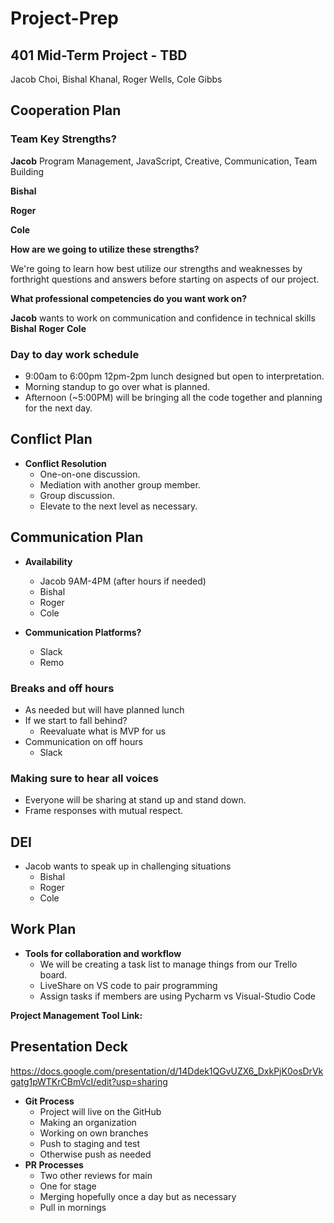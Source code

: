 # Project-Prep

## 401 Mid-Term Project - TBD

Jacob Choi, Bishal Khanal, Roger Wells, Cole Gibbs

## Cooperation Plan

### Team Key Strengths?

**Jacob** Program Management, JavaScript, Creative, Communication, Team Building

**Bishal** 

**Roger** 

**Cole** 

**How are we going to utilize these strengths?**

We're going to learn how best utilize our strengths and weaknesses by forthright questions and answers before starting on aspects of our project.

**What professional competencies do you want work on?**

**Jacob** wants to work on communication and confidence in technical skills
**Bishal** 
**Roger** 
**Cole** 


### Day to day work schedule

* 9:00am to 6:00pm 12pm-2pm lunch designed but open to interpretation.
* Morning standup to go over what is planned.
* Afternoon (~5:00PM) will be bringing all the code together and planning for the next day.

## Conflict Plan

* **Conflict Resolution**
  * One-on-one discussion.
  * Mediation with another group member.
  * Group discussion.
  * Elevate to the next level as necessary.

## Communication Plan

* **Availability**
  * Jacob 9AM-4PM (after hours if needed)
  * Bishal
  * Roger
  * Cole

 
* **Communication Platforms?**
  * Slack
  * Remo

### Breaks and off hours

* As needed but will have planned lunch
* If we start to fall behind?
  * Reevaluate what is MVP for us
* Communication on off hours
  * Slack

### Making sure to hear all voices

* Everyone will be sharing at stand up and stand down.
* Frame responses with mutual respect.

## DEI

* Jacob wants to speak up in challenging situations
  * Bishal
  * Roger
  * Cole

## Work Plan

* **Tools for collaboration and workflow**
  * We will be creating a task list to manage things from our Trello board.
  * LiveShare on VS code to pair programming
  * Assign tasks if members are using Pycharm vs Visual-Studio Code

**Project Management Tool Link:**



## Presentation Deck

https://docs.google.com/presentation/d/14Ddek1QGvUZX6_DxkPjK0osDrVkgatg1pWTKrCBmVcI/edit?usp=sharing

* **Git Process**
  * Project will live on the GitHub
  * Making an organization
  * Working on own branches
  * Push to staging and test
  * Otherwise push as needed
* **PR Processes**
  * Two other reviews for main
  * One for stage
  * Merging hopefully once a day but as necessary
  * Pull in mornings


